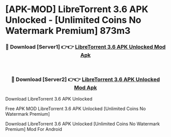 # [APK-MOD] LibreTorrent 3.6 APK Unlocked - [Unlimited Coins No Watermark Premium] 873m3



<div align="center">
<h3>🔴 Download [Server1] 👉👉 <a href="https://momento.my/?title=LibreTorrent_3.6_APK_Unlocked">LibreTorrent 3.6 APK Unlocked Mod Apk</a></h3><br>

<h3>🔴 Download [Server2] 👉👉 <a href="https://momento.my/?title=LibreTorrent_3.6_APK_Unlocked">LibreTorrent 3.6 APK Unlocked Mod Apk</a></h3>
</div>



Download LibreTorrent 3.6 APK Unlocked 

Free APK MOD LibreTorrent 3.6 APK Unlocked [Unlimited Coins No Watermark Premium]

Download LibreTorrent 3.6 APK Unlocked [Unlimited Coins No Watermark Premium] Mod For Android
